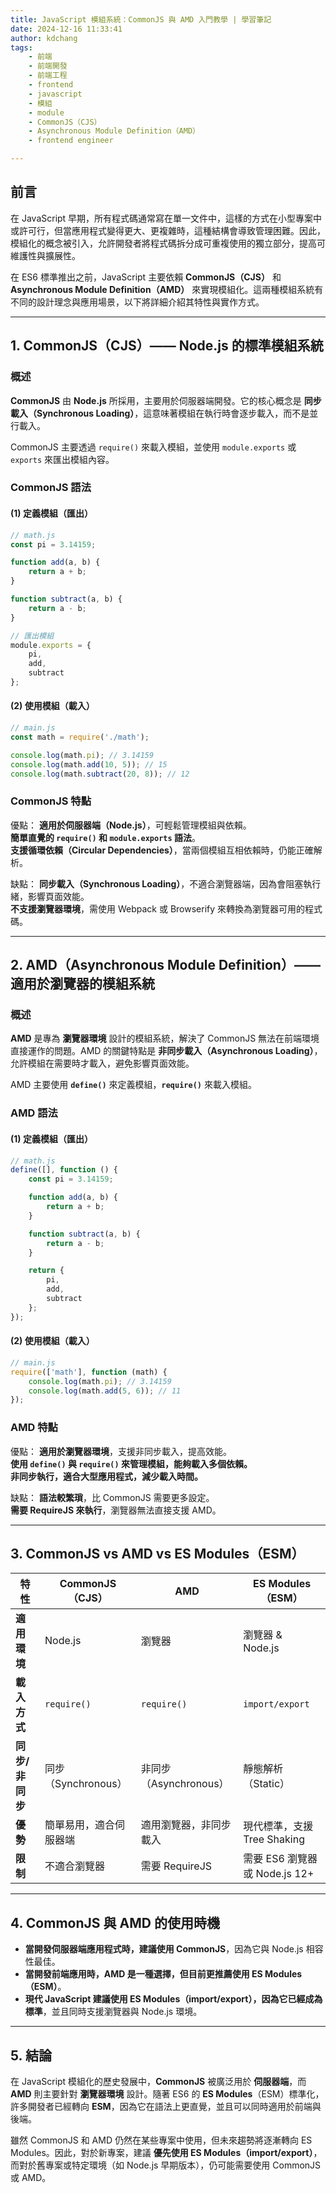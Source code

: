 ```yaml
---
title: JavaScript 模組系統：CommonJS 與 AMD 入門教學 | 學習筆記
date: 2024-12-16 11:33:41
author: kdchang
tags: 
    - 前端
    - 前端開發
    - 前端工程
    - frontend
    - javascript
    - 模組
    - module
    - CommonJS（CJS）
    - Asynchronous Module Definition（AMD）
    - frontend engineer

---
```


## 前言

在 JavaScript 早期，所有程式碼通常寫在單一文件中，這樣的方式在小型專案中或許可行，但當應用程式變得更大、更複雜時，這種結構會導致管理困難。因此，模組化的概念被引入，允許開發者將程式碼拆分成可重複使用的獨立部分，提高可維護性與擴展性。  

在 ES6 標準推出之前，JavaScript 主要依賴 **CommonJS（CJS）** 和 **Asynchronous Module Definition（AMD）** 來實現模組化。這兩種模組系統有不同的設計理念與應用場景，以下將詳細介紹其特性與實作方式。

---

## **1. CommonJS（CJS）—— Node.js 的標準模組系統**  

### **概述**  
**CommonJS** 由 **Node.js** 所採用，主要用於伺服器端開發。它的核心概念是 **同步載入（Synchronous Loading）**，這意味著模組在執行時會逐步載入，而不是並行載入。  

CommonJS 主要透過 `require()` 來載入模組，並使用 `module.exports` 或 `exports` 來匯出模組內容。

### **CommonJS 語法**  

#### **(1) 定義模組（匯出）**
```js
// math.js
const pi = 3.14159;

function add(a, b) {
    return a + b;
}

function subtract(a, b) {
    return a - b;
}

// 匯出模組
module.exports = {
    pi,
    add,
    subtract
};
```

#### **(2) 使用模組（載入）**
```js
// main.js
const math = require('./math');

console.log(math.pi); // 3.14159
console.log(math.add(10, 5)); // 15
console.log(math.subtract(20, 8)); // 12
```

### **CommonJS 特點**
優點：
**適用於伺服器端（Node.js）**，可輕鬆管理模組與依賴。  
**簡單直覺的 `require()` 和 `module.exports` 語法**。  
**支援循環依賴（Circular Dependencies）**，當兩個模組互相依賴時，仍能正確解析。  

缺點：
**同步載入（Synchronous Loading）**，不適合瀏覽器端，因為會阻塞執行緒，影響頁面效能。  
**不支援瀏覽器環境**，需使用 Webpack 或 Browserify 來轉換為瀏覽器可用的程式碼。  

---

## **2. AMD（Asynchronous Module Definition）—— 適用於瀏覽器的模組系統**  

### **概述**  
**AMD** 是專為 **瀏覽器環境** 設計的模組系統，解決了 CommonJS 無法在前端環境直接運作的問題。AMD 的關鍵特點是 **非同步載入（Asynchronous Loading）**，允許模組在需要時才載入，避免影響頁面效能。  

AMD 主要使用 **`define()`** 來定義模組，**`require()`** 來載入模組。

### **AMD 語法**  

#### **(1) 定義模組（匯出）**
```js
// math.js
define([], function () {
    const pi = 3.14159;

    function add(a, b) {
        return a + b;
    }

    function subtract(a, b) {
        return a - b;
    }

    return {
        pi,
        add,
        subtract
    };
});
```

#### **(2) 使用模組（載入）**
```js
// main.js
require(['math'], function (math) {
    console.log(math.pi); // 3.14159
    console.log(math.add(5, 6)); // 11
});
```

### **AMD 特點**
優點：
**適用於瀏覽器環境**，支援非同步載入，提高效能。  
**使用 `define()` 與 `require()` 來管理模組，能夠載入多個依賴。**  
**非同步執行，適合大型應用程式，減少載入時間。**  

缺點：
**語法較繁瑣**，比 CommonJS 需要更多設定。  
**需要 RequireJS 來執行**，瀏覽器無法直接支援 AMD。  

---

## **3. CommonJS vs AMD vs ES Modules（ESM）**  

| **特性**       | **CommonJS（CJS）** | **AMD** | **ES Modules（ESM）** |
|--------------|----------------|------|----------------|
| **適用環境** | Node.js        | 瀏覽器 | 瀏覽器 & Node.js |
| **載入方式**  | `require()`    | `require()` | `import/export` |
| **同步/非同步** | 同步（Synchronous） | 非同步（Asynchronous） | 靜態解析（Static） |
| **優勢**     | 簡單易用，適合伺服器端 | 適用瀏覽器，非同步載入 | 現代標準，支援 Tree Shaking |
| **限制**     | 不適合瀏覽器 | 需要 RequireJS | 需要 ES6 瀏覽器或 Node.js 12+ |

---

## **4. CommonJS 與 AMD 的使用時機**
- **當開發伺服器端應用程式時，建議使用 CommonJS**，因為它與 Node.js 相容性最佳。  
- **當開發前端應用時，AMD 是一種選擇，但目前更推薦使用 ES Modules（ESM）**。  
- **現代 JavaScript 建議使用 ES Modules（import/export），因為它已經成為標準**，並且同時支援瀏覽器與 Node.js 環境。

---

## **5. 結論**
在 JavaScript 模組化的歷史發展中，**CommonJS** 被廣泛用於 **伺服器端**，而 **AMD** 則主要針對 **瀏覽器環境** 設計。隨著 ES6 的 **ES Modules**（ESM）標準化，許多開發者已經轉向 **ESM**，因為它在語法上更直覺，並且可以同時適用於前端與後端。  

雖然 CommonJS 和 AMD 仍然在某些專案中使用，但未來趨勢將逐漸轉向 ES Modules。因此，對於新專案，建議 **優先使用 ES Modules（import/export）**，而對於舊專案或特定環境（如 Node.js 早期版本），仍可能需要使用 CommonJS 或 AMD。